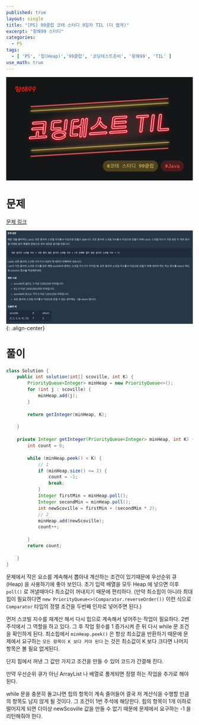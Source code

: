 ```yaml
---
published: true
layout: single
title: "[PS] 99클럽 코테 스터디 9일차 TIL (더 맵게)"
excerpt: "항해99 스터디"
categories:
  - PS
tags:
  - [ 'PS', '힙(Heap)','99클럽', '코딩테스트준비', '항해99', 'TIL' ]
use_math: true
---
```


![img_3.png](https://github.com/zhtmr/static-files-for-posting/blob/main/static-files-for-posting/20240722/99club_TIL_thumbnail/%EA%B8%B0%EB%B3%B8%ED%98%951_java.png?raw=true)

# 문제

[문제 링크](https://school.programmers.co.kr/learn/courses/30/lessons/42626)

![img_3.png](https://github.com/zhtmr/static-files-for-posting/blob/main/static-files-for-posting/20240730/ex.png?raw=true){: .align-center}

# 풀이
```java
class Solution {
    public int solution(int[] scoville, int K) {
        PriorityQueue<Integer> minHeap = new PriorityQueue<>();
        for (int j : scoville) {
            minHeap.add(j);
        }

        return getInteger(minHeap, K);

    }

    private Integer getInteger(PriorityQueue<Integer> minHeap, int K) {
        int count = 0;

        while (minHeap.peek() < K) {
            // 1
            if (minHeap.size() <= 1) {
                count = -1;
                break;
            }
            Integer firstMin = minHeap.poll();
            Integer secondMin = minHeap.poll();
            int newScoville = firstMin + (secondMin * 2);
            // 2
            minHeap.add(newScoville);
            count++;

        }
        return count;

    }
}
```
문제에서 작은 요소를 계속해서 뽑아내 계산하는 조건이 있기때문에 우선순위 큐(Heap) 을 사용하기에 좋아 보인다.
초기 입력 배열을 모두 Heap 에 넣으면 이후 `poll()` 로 꺼낼때마다 최소값이 꺼내지기 때문에 편리하다.
(만약 최소힙이 아니라 최대힙이 필요하다면 `new PriorityQueue<>(Comparator.reverseOrder())` 이런 식으로 `Comparator` 타입의 정렬 조건을 두번째 인자로 넣어주면 된다.)  


먼저 스코빌 지수를 재계산 해서 다시 힙으로 계속해서 넣어주는 작업이 필요하다. 2번 주석에서 그 역할을 하고 있다.
그 후 작업 횟수를 1 증가시켜 준 뒤 다시 while 문 조건을 확인하게 된다. 최소힙에서 `minHeap.peek()` 은 항상 최소값을 반환하기 때문에 
문제에서 요구하는 `모든 항목이 K 보다 커야 된다` 는 것은 최소값이 K 보다 크다면 나머지 항목은 볼 필요 없게된다.

단지 힙에서 꺼낸 그 값만 가지고 조건을 만들 수 있어 코드가 간결해 진다.

만약 우선순위 큐가 아닌 ArrayList 나 배열로 풀게되면 정렬 하는 작업을 추가로 해야된다.

while 문을 충분히 돌고나면 힙의 항목이 계속 줄어들어 결국 저 계산식을 수행할 만큼의 항목도 남지 않게 될 것이다. 그 조건이 1번 주석에 해당한다.
힙의 항목이 1개 이하로 떨어지게 되면 더이상 newScoville 값을 만들 수 없기 때문에 문제에서 요구하는 -1 을 리턴해줘야 한다.
